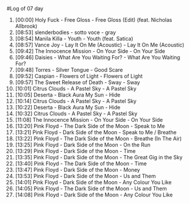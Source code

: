 #Log of 07 day

1. [00:00] Holy Fuck - Free Gloss - Free Gloss (Edit) (feat. Nicholas Allbrook)
1. [08:53] slenderbodies - sotto voce - gray
1. [08:54] Manila Killa - Youth - Youth (feat. Satica)
1. [08:57] Vance Joy - Lay It On Me (Acoustic) - Lay It On Me (Acoustic)
1. [09:42] The Innocence Mission - On Your Side - On Your Side
1. [09:46] Daisies - What Are You Waiting For? - What Are You Waiting For?
1. [09:48] Torres - Silver Tongue - Good Scare
1. [09:52] Caspian - Flowers of Light - Flowers of Light
1. [09:57] The Sweet Release of Death - Sway - Sway
1. [10:01] Citrus Clouds - A Pastel Sky - A Pastel Sky
1. [10:05] Deserta - Black Aura My Sun - Hide
1. [10:14] Citrus Clouds - A Pastel Sky - A Pastel Sky
1. [10:22] Deserta - Black Aura My Sun - Hide
1. [10:32] Citrus Clouds - A Pastel Sky - A Pastel Sky
1. [11:08] The Innocence Mission - On Your Side - On Your Side
1. [13:20] Pink Floyd - The Dark Side of the Moon - Speak to Me
1. [13:21] Pink Floyd - Dark Side of the Moon - Speak to Me / Breathe
1. [13:22] Pink Floyd - The Dark Side of the Moon - Breathe (In The Air)
1. [13:25] Pink Floyd - Dark Side of the Moon - On the Run
1. [13:29] Pink Floyd - Dark Side of the Moon - Time
1. [13:35] Pink Floyd - Dark Side of the Moon - The Great Gig in the Sky
1. [13:40] Pink Floyd - The Dark Side of the Moon - Time
1. [13:47] Pink Floyd - Dark Side of the Moon - Money
1. [13:53] Pink Floyd - Dark Side of the Moon - Us and Them
1. [14:01] Pink Floyd - Dark Side of the Moon - Any Colour You Like
1. [14:05] Pink Floyd - The Dark Side of the Moon - Us and Them
1. [14:08] Pink Floyd - Dark Side of the Moon - Any Colour You Like
